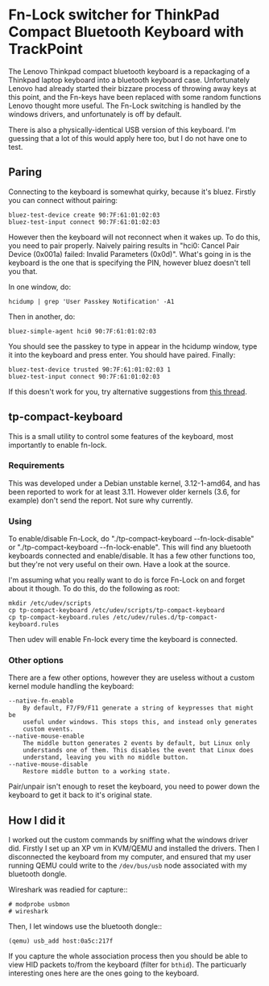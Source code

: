 Fn-Lock switcher for ThinkPad Compact Bluetooth Keyboard with TrackPoint
========================================================================

The Lenovo Thinkpad compact bluetooth keyboard is a repackaging of a Thinkpad
laptop keyboard into a bluetooth keyboard case. Unfortunately Lenovo had
already started their bizzare process of throwing away keys at this point, and
the Fn-keys have been replaced with some random functions Lenovo thought more
useful. The Fn-Lock switching is handled by the windows drivers, and
unfortunately is off by default.

There is also a physically-identical USB version of this keyboard. I'm guessing
that a lot of this would apply here too, but I do not have one to test.

Paring
------

Connecting to the keyboard is somewhat quirky, because it's bluez. Firstly you
can connect without pairing:

    bluez-test-device create 90:7F:61:01:02:03
    bluez-test-input connect 90:7F:61:01:02:03

However then the keyboard will not reconnect when it wakes up. To do this, you
need to pair properly. Naively pairing results in "hci0: Cancel Pair Device
(0x001a) failed: Invalid Parameters (0x0d)". What's going in is the keyboard is
the one that is specifying the PIN, however bluez doesn't tell you that.

In one window, do:

    hcidump | grep 'User Passkey Notification' -A1

Then in another, do:

    bluez-simple-agent hci0 90:7F:61:01:02:03

You should see the passkey to type in appear in the hcidump window, type it
into the keyboard and press enter. You should have paired. Finally:

    bluez-test-device trusted 90:7F:61:01:02:03 1
    bluez-test-input connect 90:7F:61:01:02:03
    
If this doesn't work for you, try alternative suggestions from [this thread](https://github.com/lentinj/tp-compact-keyboard/issues/6#issuecomment-53252170).

tp-compact-keyboard
-------------------

This is a small utility to control some features of the keyboard, most
importantly to enable fn-lock.

### Requirements

This was developed under a Debian unstable kernel, 3.12-1-amd64, and has been
reported to work for at least 3.11. However older kernels (3.6, for example)
don't send the report. Not sure why currently.

### Using

To enable/disable Fn-Lock, do "./tp-compact-keyboard --fn-lock-disable" or
"./tp-compact-keyboard --fn-lock-enable". This will find any bluetooth
keyboards connected and enable/disable. It has a few other functions too, but
they're not very useful on their own. Have a look at the source.

I'm assuming what you really want to do is force Fn-Lock on and forget about it
though. To do this, do the following as root:

    mkdir /etc/udev/scripts
    cp tp-compact-keyboard /etc/udev/scripts/tp-compact-keyboard
    cp tp-compact-keyboard.rules /etc/udev/rules.d/tp-compact-keyboard.rules

Then udev will enable Fn-lock every time the keyboard is connected.

### Other options

There are a few other options, however they are useless without a custom kernel
module handling the keyboard:

    --native-fn-enable
    	By default, F7/F9/F11 generate a string of keypresses that might be
    	useful under windows. This stops this, and instead only generates
    	custom events.
    --native-mouse-enable
        The middle button generates 2 events by default, but Linux only
        understands one of them. This disables the event that Linux does
        understand, leaving you with no middle button.
    --native-mouse-disable
        Restore middle button to a working state.

Pair/unpair isn't enough to reset the keyboard, you need to power down the
keyboard to get it back to it's original state.

How I did it
------------

I worked out the custom commands by sniffing what the windows driver did.
Firstly I set up an XP vm in KVM/QEMU and installed the drivers. Then I
disconnected the keyboard from my computer, and ensured that my user running
QEMU could write to the ``/dev/bus/usb`` node associated with my bluetooth
dongle.

Wireshark was readied for capture::

    # modprobe usbmon
    # wireshark

Then, I let windows use the bluetooth dongle::

    (qemu) usb_add host:0a5c:217f

If you capture the whole association process then you should be able to view
HID packets to/from the keyboard (filter for ``bthid``). The particuarly
interesting ones here are the ones going to the keyboard.
